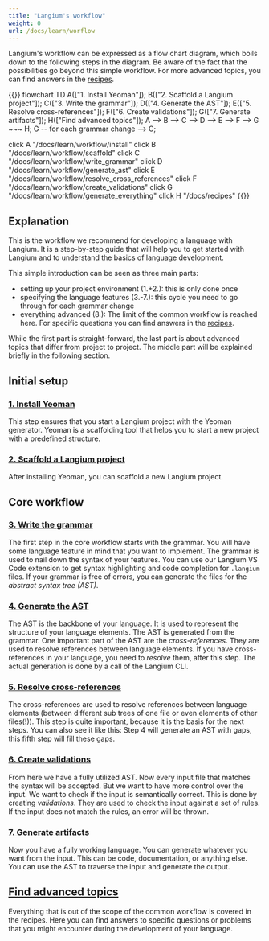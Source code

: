 ```yaml
---
title: "Langium's workflow"
weight: 0
url: /docs/learn/worflow
---
```


Langium's workflow can be expressed as a flow chart diagram, which boils down to the following steps in the diagram.
Be aware of the fact that the possibilities go beyond this simple workflow. For more advanced topics, you can find answers in the [recipes](/docs/recipes).

{{<mermaid>}}
flowchart TD
  A(["1. Install Yeoman"]);
  B(["2. Scaffold a Langium project"]);
  C(["3. Write the grammar"]);
  D(["4. Generate the AST"]);
  E(["5. Resolve cross-references"]);
  F(["6. Create validations"]);
  G(["7. Generate artifacts"]);
  H(["Find advanced topics"]);
  A --> B --> C --> D --> E --> F --> G ~~~ H;
  G -- for each grammar change --> C;

  click A "/docs/learn/workflow/install"
  click B "/docs/learn/workflow/scaffold"
  click C "/docs/learn/workflow/write_grammar"
  click D "/docs/learn/workflow/generate_ast"
  click E "/docs/learn/workflow/resolve_cross_references"
  click F "/docs/learn/workflow/create_validations"
  click G "/docs/learn/workflow/generate_everything"
  click H "/docs/recipes"
{{</mermaid>}}

## Explanation

This is the workflow we recommend for developing a language with Langium. It is a step-by-step guide that will help you to get started with Langium and to understand the basics of language development.

This simple introduction can be seen as three main parts:

* setting up your project environment (1.+2.): this is only done once
* specifying the language features (3.-7.): this cycle you need to go through for each grammar change
* everything advanced (8.): The limit of the common workflow is reached here. For specific questions you can find answers in the [recipes](/docs/recipes).

While the first part is straight-forward, the last part is about advanced topics that differ from project to project.
The middle part will be explained briefly in the following section.

## Initial setup

### [1. Install Yeoman](/docs/learn/workflow/install)

This step ensures that you start a Langium project with the Yeoman generator. Yeoman is a scaffolding tool that helps you to start a new project with a predefined structure.

### [2. Scaffold a Langium project](/docs/learn/workflow/scaffold)

After installing Yeoman, you can scaffold a new Langium project.

## Core workflow

### [3. Write the grammar](/docs/learn/workflow/write_grammar)

The first step in the core workflow starts with the grammar. You will have some language feature in mind that you want to implement. The grammar is used to nail down the syntax of your features. You can use our Langium VS Code extension to get syntax highlighting and code completion for `.langium` files. If your grammar is free of errors, you can generate the files for the _abstract syntax tree (AST)_.

### [4. Generate the AST](/docs/learn/workflow/generate_ast)

The AST is the backbone of your language. It is used to represent the structure of your language elements. The AST is generated from the grammar. One important part of the AST are the _cross-references_. They are used to resolve references between language elements. If you have cross-references in your language, you need to _resolve_ them, after this step. The actual generation is done by a call of the Langium CLI.

### [5. Resolve cross-references](/docs/learn/workflow/resolve_cross_references)

The cross-references are used to resolve references between language elements (between different sub trees of one file or even elements of other files(!)). This step is quite important, because it is the basis for the next steps. You can also see it like this: Step 4 will generate an AST with gaps, this fifth step will fill these gaps.

### [6. Create validations](/docs/learn/workflow/create_validations)

From here we have a fully utilized AST. Now every input file that matches the syntax will be accepted. But we want to have more control over the input. We want to check if the input is semantically correct. This is done by creating _validations_. They are used to check the input against a set of rules. If the input does not match the rules, an error will be thrown.

### [7. Generate artifacts](/docs/learn/workflow/generate_everything)

Now you have a fully working language. You can generate whatever you want from the input. This can be code, documentation, or anything else. You can use the AST to traverse the input and generate the output.

## [Find advanced topics](/docs/recipes)

Everything that is out of the scope of the common workflow is covered in the recipes. Here you can find answers to specific questions or problems that you might encounter during the development of your language.
